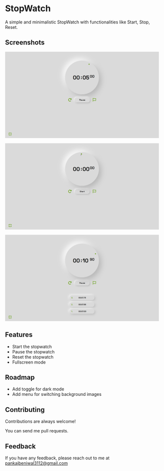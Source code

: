
# StopWatch

A simple and minimalistic StopWatch with functionalities like Start, Stop, Reset.


## Screenshots

![Screenshot](screenshots/Screenshot1.png)

![Screenshot](screenshots/Screenshot2.png)

![Screenshot](screenshots/Screenshot3.png)



## Features

- Start the stopwatch
- Pause the stopwatch
- Reset the stopwatch
- Fullscreen mode


## Roadmap

- Add toggle for dark mode
- Add menu for switching background images


## Contributing

Contributions are always welcome!

You can send me pull requests.


## Feedback

If you have any feedback, please reach out to me at pankajbeniwal3112@gmail.com


